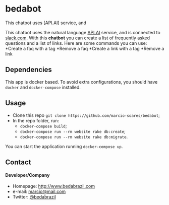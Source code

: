 # bedabot

This chatbot uses [API.AI] service, and 


This chatbot uses the natural language [API.AI](https://api.ai) service, and is connected to [slack.com](https://slack.com).
With this **chatbot** you can create a list of frequently asked questions and a list of links.
Here are some commands you can use:
*Create a faq with a tag
*Remove a faq
*Create a link with a tag
*Remove a link

## Dependencies

This app is docker based. To avoid extra configurations, you should have `docker` and `docker-compose` installed. 

## Usage

  * Clone this repo `git clone https://github.com/marcio-soares/bedabot`;
  * In the repo folder, run: 
    * `docker-compose build`;
    * `docker-compose run --rm website rake db:create`;
    * `docker-compose run --rm website rake db:migrate`.

You can start the application running `docker-compose up`.

## Contact
#### Developer/Company
* Homepage: http://www.bedabrazil.com
* e-mail: marcio@mail.com
* Twitter: [@bedabrazil](https://twitter.com/bedabrazil "BedaBrazil on twitter")